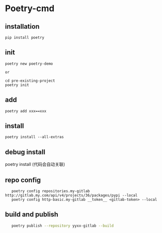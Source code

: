 # Poetry-cmd

## installation

`pip install poetry`

## init

```Shell
poetry new poetry-demo

or

cd pre-existing-project
poetry init
```

## add

`poetry add xxx==xxx`

## install
`poetry install --all-extras`

## debug install
poetry install (代码会自动关联)

## repo config
```Shell
   poetry config repositories.my-gitlab http://gitlab.my.com/api/v4/projects/36/packages/pypi --local
   poetry config http-basic.my-gitlab __token__ <gitlab-token> --local
```


## build and publish  
```Bash
   poetry publish --repository yyxx-gitlab --build
```

